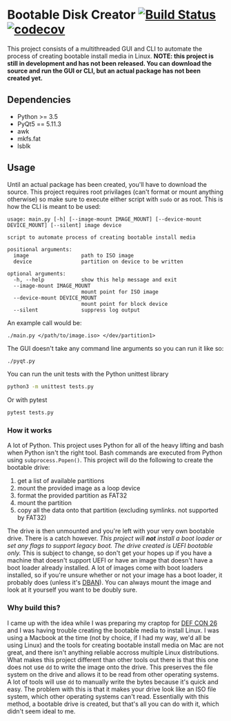 # Bootable Disk Creator [![Build Status](https://travis-ci.org/adamjenkins1/BootableDiskCreator.svg?branch=master)](https://travis-ci.org/adamjenkins1/BootableDiskCreator) [![codecov](https://codecov.io/gh/adamjenkins1/BootableDiskCreator/branch/master/graph/badge.svg)](https://codecov.io/gh/adamjenkins1/BootableDiskCreator)

This project consists of a multithreaded GUI and CLI to automate the process of creating bootable install media in Linux. **NOTE: this project is still in development and has not been released. You can download the source and run the GUI or CLI, but an actual package has not been created yet.**

## Dependencies
* Python >= 3.5
* PyQt5 == 5.11.3
* awk
* mkfs.fat
* lsblk

## Usage
Until an actual package has been created, you'll have to download the source. This project requires root privilages (can't format or mount anything otherwise) so make sure to execute either script with `sudo` or as root.  This is how the CLI is meant to be used:
```
usage: main.py [-h] [--image-mount IMAGE_MOUNT] [--device-mount DEVICE_MOUNT] [--silent] image device

script to automate process of creating bootable install media

positional arguments:
  image                 path to ISO image
  device                partition on device to be written

optional arguments:
  -h, --help            show this help message and exit
  --image-mount IMAGE_MOUNT
                        mount point for ISO image
  --device-mount DEVICE_MOUNT
                        mount point for block device
  --silent              suppress log output
```
An example call would be:
```
./main.py </path/to/image.iso> </dev/partition1>
```

The GUI doesn't take any command line arguments so you can run it like so:
```bash
./pyqt.py
```
You can run the unit tests with the Python unittest library
```bash
python3 -m unittest tests.py
```
Or with pytest
```bash
pytest tests.py
```

### How it works
A lot of Python. This project uses Python for all of the heavy lifting and bash when Python isn't the right tool. Bash commands are executed from Python using `subprocess.Popen()`. This project will do the following to create the bootable drive:
1. get a list of available partitions
2. mount the provided image as a loop device
3. format the provided partition as FAT32
4. mount the partition
5. copy all the data onto that partition (excluding symlinks. not supported by FAT32)

The drive is then unmounted and you're left with your very own bootable drive. There is a catch however. *This project will **not** install a boot loader or set any flags to support legacy boot. The drive created is UEFI bootable only.* This is subject to change, so don't get your hopes up if you have a machine that doesn't support UEFI or have an image that doesn't have a boot loader already installed. A lot of images come with boot loaders installed, so if you're unsure whether or not your image has a boot loader, it probably does (unless it's [DBAN](https://dban.org/)). You can always mount the image and look at it yourself you want to be doubly sure. 

### Why build this?
I came up with the idea while I was preparing my craptop for [DEF CON 26](https://www.defcon.org/) and I was having trouble creating the bootable media to install Linux. I was using a Macbook at the time (not by choice, if I had my way, we'd all be using Linux) and the tools for creating bootable install media on Mac are not great, and there isn't anything reliable accross multiple Linux distributions. What makes this project different than other tools out there is that this one does not use `dd` to write the image onto the drive. This preserves the file system on the drive and allows it to be read from other operating systems. A lot of tools will use `dd` to manually write the bytes because it's quick and easy.  The problem with this is that it makes your drive look like an ISO file system, which other operating systems can't read. Essentially with this method, a bootable drive is created, but that's all you can do with it, which didn't seem ideal to me.
